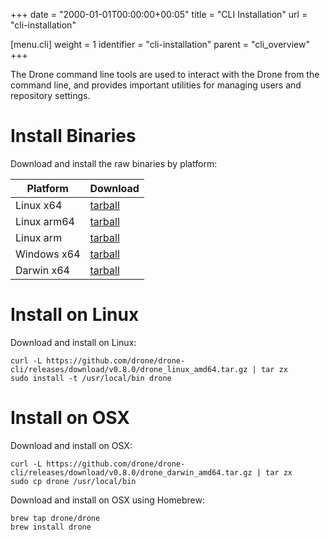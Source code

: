 +++
date = "2000-01-01T00:00:00+00:05"
title = "CLI Installation"
url = "cli-installation"

[menu.cli]
  weight = 1
  identifier = "cli-installation"
  parent = "cli_overview"
+++

The Drone command line tools are used to interact with the Drone from the command line, and provides important utilities for managing users and repository settings.

# Install Binaries

Download and install the raw binaries by platform:

Platform    | Download
------------|---------
Linux x64   | [tarball](https://github.com/drone/drone-cli/releases/download/v0.8.0/drone_linux_amd64.tar.gz)
Linux arm64 | [tarball](https://github.com/drone/drone-cli/releases/download/v0.8.0/drone_linux_arm64.tar.gz)
Linux arm   | [tarball](https://github.com/drone/drone-cli/releases/download/v0.8.0/drone_linux_arm.tar.gz)
Windows x64 | [tarball](https://github.com/drone/drone-cli/releases/download/v0.8.0/drone_windows_amd64.tar.gz)
Darwin x64  | [tarball](https://github.com/drone/drone-cli/releases/download/v0.8.0/drone_darwin_amd64.tar.gz)

# Install on Linux

Download and install on Linux:

```nohighlight
curl -L https://github.com/drone/drone-cli/releases/download/v0.8.0/drone_linux_amd64.tar.gz | tar zx
sudo install -t /usr/local/bin drone
```

# Install on OSX

Download and install on OSX:

```nohighlight
curl -L https://github.com/drone/drone-cli/releases/download/v0.8.0/drone_darwin_amd64.tar.gz | tar zx
sudo cp drone /usr/local/bin
```

Download and install on OSX using Homebrew:

```nohighlight
brew tap drone/drone
brew install drone
```
